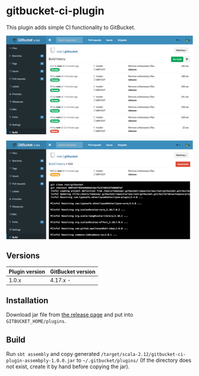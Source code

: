 gitbucket-ci-plugin
========
This plugin adds simple CI functionality to GitBucket.

![Build results](gitbucket-ci-plugin_results.png)

![Build output](gitbucket-ci-plugin_output.png)

## Versions

Plugin version | GitBucket version
:--------------|:--------------------
1.0.x          | 4.17.x -

## Installation

Download jar file from [the release page](https://github.com/gitbucket/gitbucket-gist-plugin) and put into `GITBUCKET_HOME/plugins`.

## Build

Run `sbt assembly` and copy generated `/target/scala-2.12/gitbucket-ci-plugin-assembply-1.0.0.jar` to `~/.gitbucket/plugins/` (If the directory does not exist, create it by hand before copying the jar).
